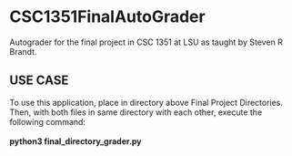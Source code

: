 # CSC1351FinalAutoGrader
 Autograder for the final project in CSC 1351 at LSU as taught by Steven R Brandt.

## USE CASE

To use this application, place in directory above Final Project Directories. Then, with both files in same directory with each other, execute the following command:  
\
**python3 final_directory_grader.py**
